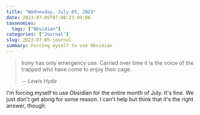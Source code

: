 ```yaml
---
title: "Wednesday, July 05, 2023"
date: 2023-07-05T07:08:23-04:00
taxonomies:
  tags: ["Obsidian"]
categories: ["Journal"]
slug: 2023-07-05-journal
summary: Forcing myself to use Obsidian
---
```



> Irony has only emergency use. Carried over time it is the voice of the trapped who have come to enjoy their cage.
> 
> <cite>-- Lewis Hyde</cite>

I'm forcing myself to use Obsidian for the entire month of July. It's fine. We just don't get along for some reason. I can't help but think that it's the right answer, though.



